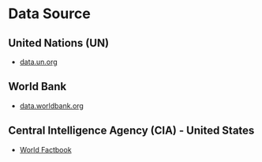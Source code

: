 # Data Source

## United Nations (UN)

- [data.un.org](http://data.un.org)

## World Bank

- [data.worldbank.org](http://data.worldbank.org)

## Central Intelligence Agency (CIA) - United States

- [World Factbook](https://www.cia.gov/library/publications/the-world-factbook)

